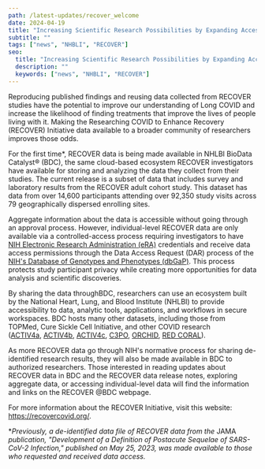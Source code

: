```yaml
---
path: /latest-updates/recover_welcome
date: 2024-04-19
title: "Increasing Scientific Research Possibilities by Expanding Access to RECOVER Data"
subtitle: ""
tags: ["news", "NHBLI", "RECOVER"]
seo:
  title: "Increasing Scientific Research Possibilities by Expanding Access to RECOVER Data"
  description: ""
  keywords: ["news", "NHBLI", "RECOVER"]
---
```


Reproducing published findings and reusing data collected from RECOVER studies have the potential to improve our understanding of Long COVID and increase the likelihood of finding treatments that improve the lives of people living with it. Making the Researching COVID to Enhance Recovery (RECOVER) Initiative data available to a broader community of researchers improves those odds.

For the first time*, RECOVER data is being made available in NHLBI BioData Catalyst® (BDC), the same cloud-based ecosystem RECOVER investigators have available for storing and analyzing the data they collect from their studies. The current release is a subset of data that includes survey and laboratory results from the RECOVER adult cohort study. This dataset has data from over 14,600 participants attending over 92,350 study visits across 79 geographically dispersed enrolling sites.

Aggregate information about the data is accessible without going through an approval process. However, individual-level RECOVER data are only available via a controlled-access process requiring investigators to have [NIH Electronic Research Administration (eRA)](https://public.era.nih.gov/commonsplus/public/login.era?TARGET=https%3A%2F%2Fpublic.era.nih.gov%3A443%2Fcommons) credentials and receive data access permissions through the Data Access Request (DAR) process of the [NIH's Database of Genotypes and Phenotypes (dbGaP)](https://www.ncbi.nlm.nih.gov/gap/). This process protects study participant privacy while creating more opportunities for data analysis and scientific discoveries.

By sharing the data throughBDC, researchers can use an ecosystem built by the National Heart, Lung, and Blood Institute (NHLBI) to provide accessibility to data, analytic tools, applications, and workflows in secure workspaces. BDC hosts many other datasets, including those from TOPMed, Cure Sickle Cell Initiative, and other COVID research ([ACTIV4a](https://www.ncbi.nlm.nih.gov/projects/gap/cgi-bin/study.cgi?study_id=phs002694.v1.p1), [ACTIV4b](https://www.ncbi.nlm.nih.gov/projects/gap/cgi-bin/study.cgi?study_id=phs002710.v1.p1), [ACTIV4c](https://www.ncbi.nlm.nih.gov/projects/gap/cgi-bin/study.cgi?study_id=phs003063.v1.p1), [C3PO](https://www.ncbi.nlm.nih.gov/projects/gap/cgi-bin/study.cgi?study_id=phs002752.v1.p1), [ORCHID](https://www.ncbi.nlm.nih.gov/projects/gap/cgi-bin/study.cgi?study_id=phs002299.v1.p1), [RED CORAL](https://www.ncbi.nlm.nih.gov/projects/gap/cgi-bin/study.cgi?study_id=phs002363.v1.p1)).

As more RECOVER data go through NIH's normative process for sharing de-identified research results, they will also be made available in BDC to authorized researchers. Those interested in reading updates about RECOVER data in BDC and the RECOVER data release notes, exploring aggregate data, or accessing individual-level data will find the information and links on the RECOVER @BDC webpage.

For more information about the RECOVER Initiative, visit this website: <https://recovercovid.org/>.

**Previously, a de-identified data file of RECOVER data from the* JAMA *publication, "Development of a Definition of Postacute Sequelae of SARS-CoV-2 Infection," published on May 25, 2023, was made available to those who requested and received data access.*


